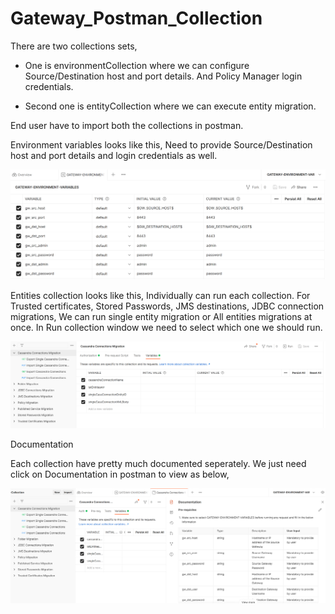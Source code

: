 # Gateway_Postman_Collection

There are two collections sets,

* One is environmentCollection where we can configure Source/Destination host and port details. And Policy Manager login credentials.

* Second one is entityCollection where we can execute entity migration.
  
End user have to import both the collections in postman.

Environment variables looks like this, Need to provide Source/Destination host and port details and login credentials as well.
 
 ![image](./images/image1.png)
 
Entities collection looks like this, Individually can run each collection. For Trusted certificates, Stored Passwords, JMS destinations, JDBC connection migrations,
We can run single entity migration or All entities migrations at once. In Run collection window we need to select which one we should run.

![image](./images/image2.png)

Documentation

Each collection have pretty much documented seperately. We just need click on Documentation in postman to view as below,

![image](./images/image3.png)
